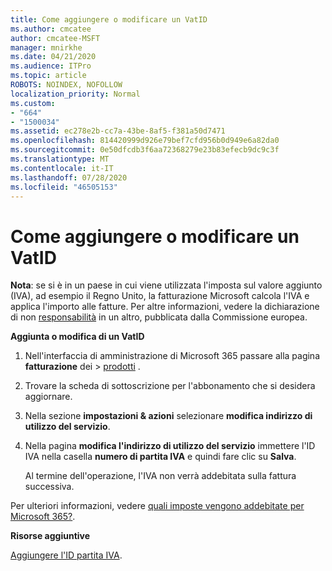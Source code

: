 ```yaml
---
title: Come aggiungere o modificare un VatID
ms.author: cmcatee
author: cmcatee-MSFT
manager: mnirkhe
ms.date: 04/21/2020
ms.audience: ITPro
ms.topic: article
ROBOTS: NOINDEX, NOFOLLOW
localization_priority: Normal
ms.custom:
- "664"
- "1500034"
ms.assetid: ec278e2b-cc7a-43be-8af5-f381a50d7471
ms.openlocfilehash: 814420999d926e79bef7cfd956b0d949e6a82da0
ms.sourcegitcommit: 0e50dfcdb3f6aa72368279e23b83efecb9dc9c3f
ms.translationtype: MT
ms.contentlocale: it-IT
ms.lasthandoff: 07/28/2020
ms.locfileid: "46505153"
---
```

# <a name="how-to-add-or-edit-a-vatid"></a>Come aggiungere o modificare un VatID

**Nota**: se si è in un paese in cui viene utilizzata l'imposta sul valore aggiunto (IVA), ad esempio il Regno Unito, la fatturazione Microsoft calcola l'IVA e applica l'importo alle fatture. Per altre informazioni, vedere la dichiarazione di non [responsabilità](https://go.microsoft.com/fwlink/p/?LinkID=841741) in un altro, pubblicata dalla Commissione europea.

**Aggiunta o modifica di un VatID**

1. Nell'interfaccia di amministrazione di Microsoft 365 passare alla pagina **fatturazione** dei \> [prodotti](https://go.microsoft.com/fwlink/p/?linkid=842054) .

2. Trovare la scheda di sottoscrizione per l'abbonamento che si desidera aggiornare.

3. Nella sezione **impostazioni & azioni** selezionare **modifica indirizzo di utilizzo del servizio**.

4. Nella pagina **modifica l'indirizzo di utilizzo del servizio** immettere l'ID IVA nella casella **numero di partita IVA** e quindi fare clic su **Salva**.

    Al termine dell'operazione, l'IVA non verrà addebitata sulla fattura successiva.

Per ulteriori informazioni, vedere [quali imposte vengono addebitate per Microsoft 365?](https://docs.microsoft.com/microsoft-365/commerce/billing-and-payments/tax-information).

**Risorse aggiuntive**

[Aggiungere l'ID partita IVA](https://docs.microsoft.com/microsoft-365/commerce/billing-and-payments/tax-information?view=o365-worldwide#add-your-vat-id-eu-countries-only).